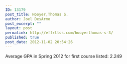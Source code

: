 ```yaml
---
ID: 13179
post_title: Hooyer,Thomas S.
author: Joel DesArmo
post_excerpt: ""
layout: post
permalink: http://effrtlss.com/hooyerthomas-s-3/
published: true
post_date: 2012-11-02 20:54:26
---
```

<p>Average GPA in Spring 2012 for first course listed: 2.249</p>